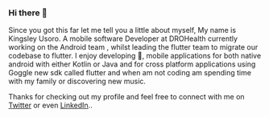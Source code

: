 ### Hi there 👋

Since you got this far let me tell you a little about myself, My name is Kingsley Usoro.
A mobile software Developer at DROHealth currently working on the Android team , whilst leading the flutter team to migrate our codebase to flutter.
I enjoy developing 🤖, mobile applications for both native android with either Kotlin or Java and for cross platform applications using Goggle new sdk called flutter and when am not coding am spending time with my family or discovering new music.


Thanks for checking out my profile and feel free to connect with me on [Twitter](https://twitter.com/tech_kingsley) or even [LinkedIn](https://www.linkedin.com/in/kingsley-usoro-9a2341172/)..

<!--
**KingsleyUsoroeno/KingsleyUsoroeno** is a ✨ _special_ ✨ repository because its `README.md` (this file) appears on your GitHub profile.

Here are some ideas to get you started:

- 🔭 I’m currently working on ...
- 🌱 I’m currently learning ...
- 👯 I’m looking to collaborate on ...
- 🤔 I’m looking for help with ...
- 💬 Ask me about ...
- 📫 How to reach me: ...
- 😄 Pronouns: ...
- ⚡ Fun fact: ...
-->
